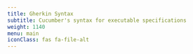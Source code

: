 ```yaml
---
title: Gherkin Syntax
subtitle: Cucumber's syntax for executable specifications
weight: 1140
menu: main
iconClass: fas fa-file-alt
---
```

